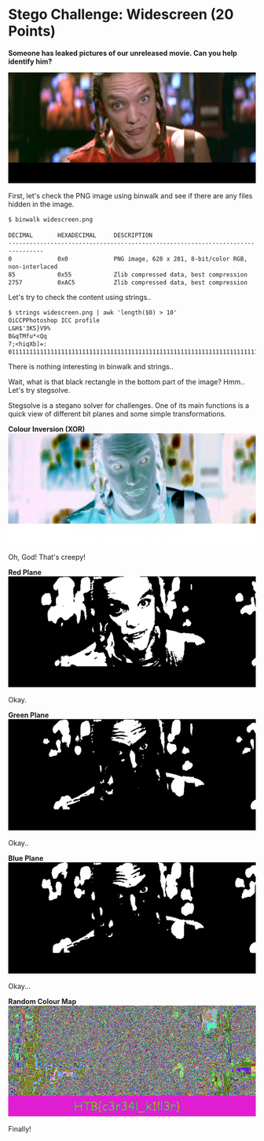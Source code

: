 # Stego Challenge: Widescreen (20 Points)

**Someone has leaked pictures of our unreleased movie. Can you help identify him?**

<img src="widescreen.png">

First, let's check the PNG image using binwalk and see if there are any files hidden in the image.

```
$ binwalk widescreen.png 

DECIMAL       HEXADECIMAL     DESCRIPTION
--------------------------------------------------------------------------------
0             0x0             PNG image, 628 x 281, 8-bit/color RGB, non-interlaced
85            0x55            Zlib compressed data, best compression
2757          0xAC5           Zlib compressed data, best compression
```

Let's try to check the content using strings..

```
$ strings widescreen.png | awk 'length($0) > 10'
OiCCPPhotoshop ICC profile
L&H$'3KS}V9%
B&qTMfu*<Qq
7;<hiqXb]=:
0111111111111111111111111111111111111111111111111111111111111111111111111111111111111111111111
```

There is nothing interesting in binwalk and strings..

Wait, what is that black rectangle in the bottom part of the image? Hmm.. Let's try stegsolve.

Stegsolve is a stegano solver for challenges. One of its main functions is a quick view of different bit planes and some simple transformations.

**Colour Inversion (XOR)**<br>
<img src="colour-inversion-xor.png">

Oh, God! That's creepy!

**Red Plane**<br>
<img src="red-plane.png">

Okay.

**Green Plane**<br>
<img src="green-plane.png">

Okay..

**Blue Plane**<br>
<img src="blue-plane.png">

Okay...

**Random Colour Map**<br>
<img src="random-color-map.png">

Finally!
